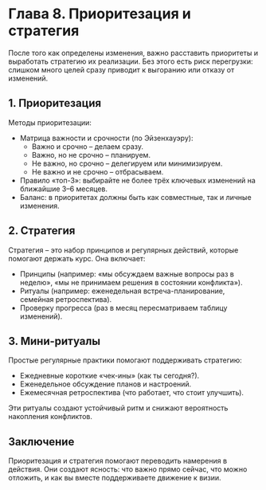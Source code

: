 # Глава 8. Приоритезация и стратегия

После того как определены изменения, важно расставить приоритеты и выработать стратегию их реализации. Без этого есть риск перегрузки: слишком много целей сразу приводит к выгоранию или отказу от изменений.

## 1. Приоритезация

Методы приоритезации:

- Матрица важности и срочности (по Эйзенхауэру):
    - Важно и срочно – делаем сразу.
    - Важно, но не срочно – планируем.
    - Не важно, но срочно – делегируем или минимизируем.
    - Не важно и не срочно – отбрасываем.
- Правило «топ-3»: выбирайте не более трёх ключевых изменений на ближайшие 3–6 месяцев.
- Баланс: в приоритетах должны быть как совместные, так и личные изменения.

## 2. Стратегия

Стратегия – это набор принципов и регулярных действий, которые помогают держать курс. Она включает:

- Принципы (например: «мы обсуждаем важные вопросы раз в неделю», «мы не принимаем решения в состоянии конфликта»).
- Ритуалы (например: еженедельная встреча-планирование, семейная ретроспектива).
- Проверку прогресса (раз в месяц пересматриваем таблицу изменений).

## 3. Мини-ритуалы

Простые регулярные практики помогают поддерживать стратегию:

- Ежедневные короткие «чек-ины» (как ты сегодня?).
- Еженедельное обсуждение планов и настроений.
- Ежемесячная ретроспектива (что работает, что стоит улучшить).

Эти ритуалы создают устойчивый ритм и снижают вероятность накопления конфликтов.

## Заключение

Приоритезация и стратегия помогают переводить намерения в действия. Они создают ясность: что важно прямо сейчас, что можно отложить, и как вы вместе поддерживаете движение к визии.
